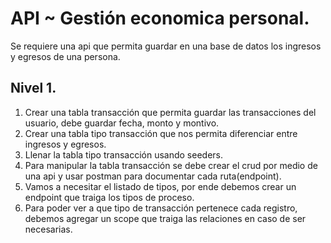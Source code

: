 # API ~ Gestión economica personal.

Se requiere una api que permita guardar en una base de datos los ingresos y egresos de una persona.

## Nivel 1.
1) Crear una tabla transacción que permita guardar las transacciones del usuario, debe guardar fecha, monto y montivo.
2) Crear una tabla tipo transacción que nos permita diferenciar entre ingresos y egresos.
3) Llenar la tabla tipo transacción usando seeders.
4) Para manipular la tabla transacción se debe crear el crud por medio de una api y usar postman para documentar cada ruta(endpoint).
5) Vamos a necesitar el listado de tipos, por ende debemos crear un endpoint que traiga los tipos de proceso.
6) Para poder ver a que tipo de transacción pertenece cada registro, debemos agregar un scope que traiga las relaciones en caso de ser necesarias.

